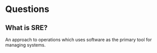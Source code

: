 # Questions

## What is SRE?

An approach to operations which uses software as the primary tool for managing systems.
